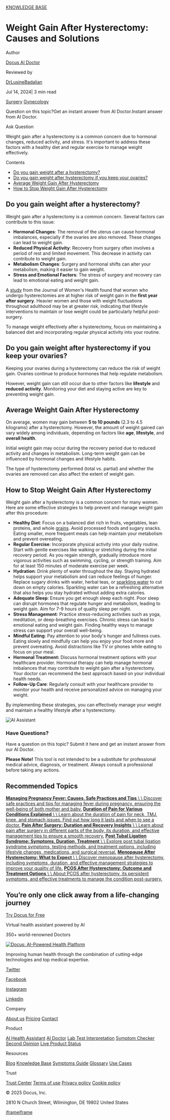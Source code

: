 [KNOWLEDGE BASE](https://docus.ai/knowledge-base)

# Weight Gain After Hysterectomy: Causes and Solutions

Author

[Docus AI Doctor](https://docus.ai/ai-doctor)

Reviewed by

[DrLusineBadalian](https://docus.ai/author/dr-lusine-badalian)

Jul 14, 2024\| 3 min read

[Surgery](https://docus.ai/tags/surgery) [Gynecology](https://docus.ai/tags/gynecology)

Question on this topic?Get an instant answer from AI Doctor.Instant answer from AI Doctor.

Ask Question

Weight gain after a hysterectomy is a common concern due to hormonal changes, reduced activity, and stress. It's important to address these factors with a healthy diet and regular exercise to manage weight effectively.

Contents

- [Do you gain weight after a hysterectomy?](https://docus.ai/knowledge-base/weight-gain-after-hysterectomy#do-you-gain-weight-after-a-hysterectomy)
- [Do you gain weight after hysterectomy if you keep your ovaries?](https://docus.ai/knowledge-base/weight-gain-after-hysterectomy#do-you-gain-weight-after-hysterectomy-if-you-keep-your-ovaries)
- [Average Weight Gain After Hysterectomy](https://docus.ai/knowledge-base/weight-gain-after-hysterectomy#average-weight-gain-after-hysterectomy)
- [How to Stop Weight Gain After Hysterectomy](https://docus.ai/knowledge-base/weight-gain-after-hysterectomy#how-to-stop-weight-gain-after-hysterectomy)

## Do you gain weight after a hysterectomy?

Weight gain after a hysterectomy is a common concern. Several factors can contribute to this issue:

- **Hormonal Changes**: The removal of the uterus can cause hormonal imbalances, especially if the ovaries are also removed. These changes can lead to weight gain.
- **Reduced Physical Activity**: Recovery from surgery often involves a period of rest and limited movement. This decrease in activity can contribute to weight gain.
- **Metabolism Changes**: Surgery and hormonal shifts can alter your metabolism, making it easier to gain weight.
- **Stress and Emotional Factors**: The stress of surgery and recovery can lead to emotional eating and weight gain.

A [study](https://www.researchgate.net/publication/24430591_A_Prospective_Study_of_Weight_Gain_after_Premenopausal_Hysterectomy) from the Journal of Women's Health found that women who undergo hysterectomies are at higher risk of weight gain in the **first year after surgery**. Heavier women and those with weight fluctuations throughout adulthood may be at greater risk, indicating that lifestyle interventions to maintain or lose weight could be particularly helpful post-surgery.

To manage weight effectively after a hysterectomy, focus on maintaining a balanced diet and incorporating regular physical activity into your routine.

## Do you gain weight after hysterectomy if you keep your ovaries?

Keeping your ovaries during a hysterectomy can reduce the risk of weight gain. Ovaries continue to produce hormones that help regulate metabolism.

However, weight gain can still occur due to other factors like **lifestyle** and **reduced activity**. Monitoring your diet and staying active are key to preventing weight gain.

## Average Weight Gain After Hysterectomy

On average, women may gain between **5 to 10 pounds** (2.3 to 4.5 kilograms) after a hysterectomy. However, the amount of weight gained can vary widely among individuals, depending on factors like **age**, **lifestyle**, and **overall health**.

Initial weight gain may occur during the recovery period due to reduced activity and changes in metabolism. Long-term weight gain can be influenced by hormonal changes and lifestyle habits.

The type of hysterectomy performed (total vs. partial) and whether the ovaries are removed can also affect the extent of weight gain.

## How to Stop Weight Gain After Hysterectomy

Weight gain after a hysterectomy is a common concern for many women. Here are some effective strategies to help prevent and manage weight gain after this procedure:

- **Healthy Diet**: Focus on a balanced diet rich in fruits, vegetables, lean proteins, and whole [grains](https://docus.ai/knowledge-base/best-grains-for-weight-loss). Avoid processed foods and sugary snacks. Eating smaller, more frequent meals can help maintain your metabolism and prevent overeating.
- **Regular Exercise**: Incorporate physical activity into your daily routine. Start with gentle exercises like walking or stretching during the initial recovery period. As you regain strength, gradually introduce more vigorous activities such as swimming, cycling, or strength training. Aim for at least 150 minutes of moderate exercise per week.
- **Hydration**: Drink plenty of water throughout the day. Staying hydrated helps support your metabolism and can reduce feelings of hunger. Replace sugary drinks with water, herbal teas, or [sparkling water](https://docus.ai/symptoms-guide/is-sparkling-water-good-for-weight-loss) to cut down on empty calories. Sparkling water can be a refreshing alternative that also helps you stay hydrated without adding extra calories.
- **Adequate Sleep**: Ensure you get enough sleep each night. Poor sleep can disrupt hormones that regulate hunger and metabolism, leading to weight gain. Aim for 7-9 hours of quality sleep per night.
- **Stress Management**: Practice stress-reducing activities such as yoga, meditation, or deep-breathing exercises. Chronic stress can lead to emotional eating and weight gain. Finding healthy ways to manage stress can support your overall well-being.
- **Mindful Eating**: Pay attention to your body's hunger and fullness cues. Eating slowly and mindfully can help you enjoy your food more and prevent overeating. Avoid distractions like TV or phones while eating to focus on your meal.
- **Hormonal Treatment:** Discuss hormonal treatment options with your healthcare provider. Hormonal therapy can help manage hormonal imbalances that may contribute to weight gain after a hysterectomy. Your doctor can recommend the best approach based on your individual health needs.
- **Follow-Up Care**: Regularly consult with your healthcare provider to monitor your health and receive personalized advice on managing your weight.

By implementing these strategies, you can effectively manage your weight and maintain a healthy lifestyle after a hysterectomy.

![AI Assistant](https://docus.ai/images/small-assistant.png)

### Have Questions?

Have a question on this topic? Submit it here and get an instant answer from our AI Doctor.

**Please Note!** This tool is not intended to be a substitute for professional medical advice, diagnosis, or treatment. Always consult a professional before taking any actions.

## Recommended Topics

[**Managing Pregnancy Fever: Causes, Safe Practices and Tips** \\
\\
Discover safe practices and tips for managing fever during pregnancy, ensuring the well-being of both mother and baby.](https://docus.ai/knowledge-base/managing-pregnancy-fever) [**Duration of Pain for Various Conditions Explained** \\
\\
Learn about the duration of pain for neck, TMJ, knee, and stomach issues. Find out how long it lasts and when to see a doctor.](https://docus.ai/knowledge-base/duration-of-pain-for-various-conditions) [**Pain After Surgery: Duration and Recovery Insights** \\
\\
Learn about pain after surgery in different parts of the body, its duration, and effective management tips to ensure a smooth recovery.](https://docus.ai/knowledge-base/pain-after-surgery-duration-and-recovery-insights) [**Post Tubal Ligation Syndrome: Symptoms, Duration, Treatment** \\
\\
Explore post tubal ligation syndrome symptoms, testing methods, and treatment options, including lifestyle changes, medications, and surgical reversal.](https://docus.ai/knowledge-base/post-tubal-ligation-syndrome) [**Menopause After Hysterectomy: What to Expect** \\
\\
Discover menopause after hysterectomy, including symptoms, duration, and effective management strategies to improve your quality of life.](https://docus.ai/knowledge-base/menopause-after-hysterectomy) [**PCOS After Hysterectomy: Outcome and Treatment Options** \\
\\
About PCOS after hysterectomy, its persistent symptoms, and effective treatments to manage the condition post-surgery.](https://docus.ai/knowledge-base/pcos-after-hysterectomy)

## You’re only one click away from a life-changing journey

[Try Docus for Free](https://my.docus.ai/auth/signup)

Virtual health assistant powered by AI

350+ world-renowned Doctors

[![Docus: AI-Powered Health Platform](https://docus.ai/docus-dark-logo.svg)](https://docus.ai/)

Improving human health through the combination of cutting-edge technologies and top medical expertise.

[Twitter](https://twitter.com/docus_ai)

[Facebook](https://www.facebook.com/docusai)

[Instagram](https://www.instagram.com/docus.ai/)

[Linkedin](https://www.linkedin.com/company/docusai/)

Company

[About us](https://docus.ai/about-us) [Pricing](https://docus.ai/pricing) [Contact](https://docus.ai/contact)

Product

[AI Health Assistant](https://docus.ai/ai-health-assistant) [AI Doctor](https://docus.ai/ai-doctor) [Lab Test Interpretation](https://docus.ai/lab-test-interpretation) [Symptom Checker](https://docus.ai/symptom-checker) [Second Opinion](https://docus.ai/second-opinion) [Live Product Status](https://docus.statuspage.io/)

Resources

[Blog](https://docus.ai/blog) [Knowledge Base](https://docus.ai/knowledge-base) [Symptoms Guide](https://docus.ai/symptoms-guide) [Glossary](https://docus.ai/glossary) [Use Cases](https://docus.ai/use-cases)

Trust

[Trust Center](https://trust.docus.ai/) [Terms of use](https://docus.ai/terms-of-use) [Privacy policy](https://docus.ai/privacy-policy) [Cookie policy](https://docus.ai/cookie-policy)

© 2025 Docus, Inc.

2810 N Church Street, Wilmington, DE 19802 United States

[iframe](https://td.doubleclick.net/td/ga/rul?tid=G-C1NR4HEC74&gacid=1921294571.1741380738&gtm=45je5362v874030715z8849365654za200zb849365654&dma=0&gcs=G1--&gcd=13l3l3R3l5l1&npa=0&pscdl=noapi&aip=1&fledge=1&frm=0&tag_exp=102067808~102482433~102539968~102587591~102640600~102717422~102788824~102825836&z=807087970)[iframe](https://td.doubleclick.net/td/rul/11076298198?random=1741380737700&cv=11&fst=1741380737700&fmt=3&bg=ffffff&guid=ON&async=1&gtm=45je5362v874030715z8849365654za200zb849365654&gcd=13l3l3R3l5l1&dma=0&tag_exp=102067808~102482433~102539968~102587591~102640600~102717422~102788824~102825836&u_w=1280&u_h=1024&url=https%3A%2F%2Fdocus.ai%2Fknowledge-base%2Fweight-gain-after-hysterectomy&hn=www.googleadservices.com&frm=0&tiba=Weight%20Gain%20After%20Hysterectomy%3A%20Causes%20and%20Solutions&npa=0&pscdl=noapi&auid=1335450917.1741380738&uaa=&uab=&uafvl=&uamb=0&uam=&uap=&uapv=&uaw=0&fledge=1&data=event%3Dgtag.config)
